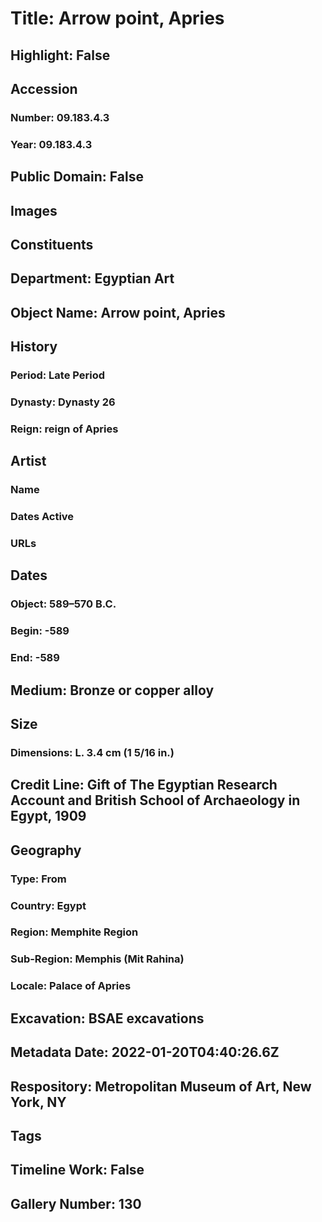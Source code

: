 # Title: Arrow point, Apries
## Highlight: False
## Accession
### Number: 09.183.4.3
### Year: 09.183.4.3
## Public Domain: False
## Images
## Constituents
## Department: Egyptian Art
## Object Name: Arrow point, Apries
## History
### Period: Late Period
### Dynasty: Dynasty 26
### Reign: reign of Apries
## Artist
### Name
### Dates Active
### URLs
## Dates
### Object: 589–570 B.C.
### Begin: -589
### End: -589
## Medium: Bronze or copper alloy
## Size
### Dimensions: L. 3.4 cm (1 5/16 in.)
## Credit Line: Gift of The Egyptian Research Account and British School of Archaeology in Egypt, 1909
## Geography
### Type: From
### Country: Egypt
### Region: Memphite Region
### Sub-Region: Memphis (Mit Rahina)
### Locale: Palace of Apries
## Excavation: BSAE excavations
## Metadata Date: 2022-01-20T04:40:26.6Z
## Respository: Metropolitan Museum of Art, New York, NY
## Tags
## Timeline Work: False
## Gallery Number: 130